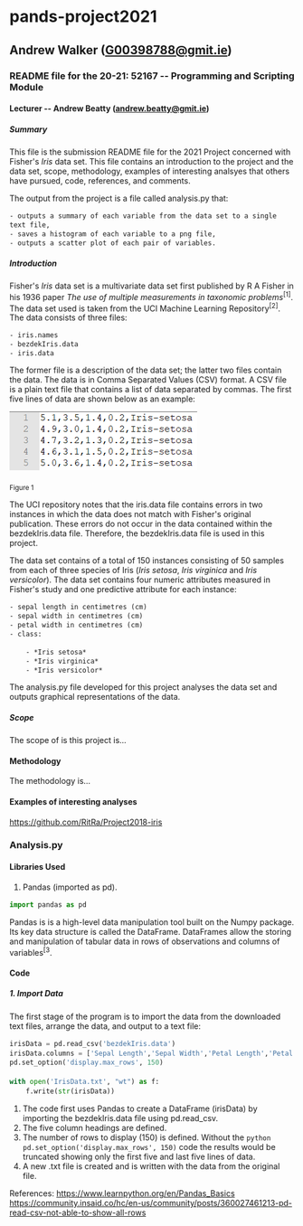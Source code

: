 # pands-project2021
## Andrew Walker (G00398788@gmit.ie)

### README file for the 20-21: 52167 -- Programming and Scripting Module

#### Lecturer -- Andrew Beatty (andrew.beatty@gmit.ie)

##### Summary 

This file is the submission README file for the 2021 Project concerned with Fisher's *Iris* data set. This file contains an introduction to the project and the data set, scope, methodology, examples of interesting analsyes that others have pursued, code, references, and comments. 

The output from the project is a file called analysis.py that:

    - outputs a summary of each variable from the data set to a single text file,
    - saves a histogram of each variable to a png file,
    - outputs a scatter plot of each pair of variables.

##### Introduction 

Fisher's *Iris* data set is a multivariate data set first published by R A Fisher in his 1936 paper *The use of multiple measurements in taxonomic problems*<sup>[1]</sup>. The data set used is taken from the UCI Machine Learning Repository<sup>[2]</sup>. The data consists of three files:

    - iris.names
    - bezdekIris.data
    - iris.data
    
The former file is a description of the data set; the latter two files contain the data. The data is in Comma Separated Values (CSV) format. A CSV file is a plain text file that contains a list of data separated by commas. The first five lines of data are shown below as an example:

![alt text](https://github.com/AndyWalker81/PANDS/blob/main/firstFiveRows.PNG "Iris Data")

<sub>Figure 1</sub> 


The UCI repository notes that the iris.data file contains errors in two instances in which the data does not match with Fisher's original publication. These errors do not occur in the data contained within the bezdekIris.data file. Therefore, the bezdekIris.data file is used in this project. 

The data set contains of a total of 150 instances consisting of 50 samples from each of three species of Iris (*Iris setosa*, *Iris virginica* and *Iris versicolor*). The data set contains four numeric attributes measured in Fisher's study and one predictive attribute for each instance:

    - sepal length in centimetres (cm)
    - sepal width in centimetres (cm)
    - petal width in centimetres (cm)
    - class:

        - *Iris setosa*
        - *Iris virginica*
        - *Iris versicolor*

The analysis.py file developed for this project analyses the data set and outputs graphical representations of the data. 

##### Scope

The scope of is this project is...

#### Methodology

The methodology is...

#### Examples of interesting analyses

https://github.com/RitRa/Project2018-iris

### Analysis.py

#### Libraries Used

1. Pandas (imported as pd). 
```python
import pandas as pd
```
Pandas is is a high-level data manipulation tool built on the Numpy package. Its key data structure is called the DataFrame. DataFrames allow the storing and manipulation of tabular data in rows of observations and columns of variables<sup>[3</sup>.

#### Code
##### 1. Import Data

The first stage of the program is to import the data from the downloaded text files, arrange the data, and output to a text file:

```python
irisData = pd.read_csv('bezdekIris.data') 
irisData.columns = ['Sepal Length','Sepal Width','Petal Length','Petal Width','Class']
pd.set_option('display.max_rows', 150)

with open('IrisData.txt', "wt") as f:
    f.write(str(irisData))
```

1. The code first uses Pandas to create a DataFrame (irisData) by importing the bezdekIris.data file using pd.read_csv. 
2. The five column headings are defined.
3. The number of rows to display (150) is defined. Without the ```python pd.set_option('display.max_rows', 150)``` code the results would be truncated showing only the first five and last five lines of data.
4. A new .txt file is created and is written with the data from the original file. 

References: 
https://www.learnpython.org/en/Pandas_Basics
https://community.insaid.co/hc/en-us/community/posts/360027461213-pd-read-csv-not-able-to-show-all-rows